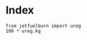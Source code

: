 # Index

```pyodide session="units" install="jetfuelburn"
from jetfuelburn import ureg
100 * ureg.kg
```